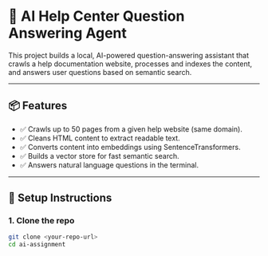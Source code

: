 # 🧠 AI Help Center Question Answering Agent

This project builds a local, AI-powered question-answering assistant that crawls a help documentation website, processes and indexes the content, and answers user questions based on semantic search.

---

## 📦 Features

- ✅ Crawls up to 50 pages from a given help website (same domain).
- ✅ Cleans HTML content to extract readable text.
- ✅ Converts content into embeddings using SentenceTransformers.
- ✅ Builds a vector store for fast semantic search.
- ✅ Answers natural language questions in the terminal.

---

## 🔧 Setup Instructions

### 1. Clone the repo

```bash
git clone <your-repo-url>
cd ai-assignment
